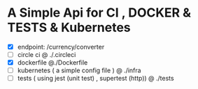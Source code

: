 # A Simple Api for CI , DOCKER & TESTS & Kubernetes

* [X]  endpoint:  /currency/converter
* [ ]  circle ci @ ./.circleci
* [X]  dockerfile @./Dockerfile
* [ ]  kubernetes ( a simple config file )  @ ./infra
* [ ]  tests ( using jest (unit test) , supertest (http)) @ ./tests
